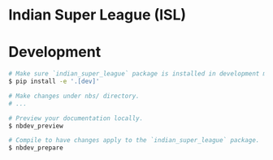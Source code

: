 # Indian Super League (ISL)


<!-- WARNING: THIS FILE WAS AUTOGENERATED! DO NOT EDIT! -->

# Development

``` bash
# Make sure `indian_super_league` package is installed in development mode.
$ pip install -e '.[dev]'

# Make changes under nbs/ directory.
# ...

# Preview your documentation locally.
$ nbdev_preview

# Compile to have changes apply to the `indian_super_league` package.
$ nbdev_prepare
```

